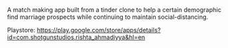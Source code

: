 A match making app built from a tinder clone to help a certain demographic find marriage prospects while continuing to maintain social-distancing.

Playstore: https://play.google.com/store/apps/details?id=com.shotgunstudios.rishta_ahmadiyya&hl=en
